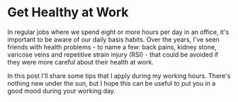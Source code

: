 # Get Healthy at Work

In regular jobs where we spend eight or more hours per day in an office, it's important to be aware of our daily basis habits. 
Over the years, I've seen friends with health problems - to name a few: back pains, kidney stone, varicose veins and repetitive strain injury (RSI) - that could be avoided if they were more careful about their health at work.

In this post I'll share some tips that I apply during my working hours. There's nothing new under the sun, but I hope this can be useful to put you in a good mood during your working day.